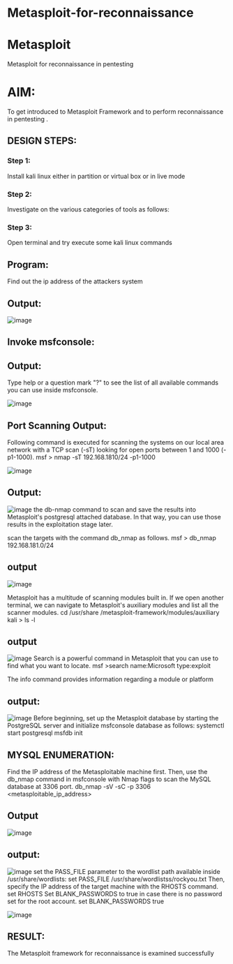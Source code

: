 # Metasploit-for-reconnaissance
# Metasploit
Metasploit for reconnaissance in pentesting

# AIM:

To get introduced to Metasploit Framework and to  perform reconnaissance  in pentesting .

## DESIGN STEPS:

### Step 1:

Install kali linux either in partition or virtual box or in live mode

### Step 2:

Investigate on the various categories of tools as follows:

### Step 3:

Open terminal and try execute some kali linux commands
## Program:
Find out the ip address of the attackers system

## Output:
![image](https://github.com/kavisree86/Metasploit-for-reconnaissance/assets/145759687/7772eddb-ad19-4028-a290-bb17543c1470)

## Invoke msfconsole:
## Output:
Type help or a question mark "?" to see the list of all available commands you can use inside msfconsole.

![image](https://github.com/kavisree86/Metasploit-for-reconnaissance/assets/145759687/3dcd0766-62bf-47c4-9341-a3e040713806)





## Port Scanning Output: 
Following command is executed for scanning the systems on our local area network with a TCP scan (-sT) looking for open ports between 1 and 1000 (-p1-1000). msf > nmap -sT 192.168.1810/24 -p1-1000

![image](https://github.com/kavisree86/Metasploit-for-reconnaissance/assets/145759687/f3848008-bab1-4a4e-9ff0-a5bf54b4d5e3)



## Output:
![image](https://github.com/kavisree86/Metasploit-for-reconnaissance/assets/145759687/13597a21-159b-4816-ac23-374a11325f28)
the db-nmap command to scan and save the results into Metasploit's postgresql attached database. In that way, you can use those results in the exploitation stage later.

scan the targets with the command db_nmap as follows. msf > db_nmap 192.168.181.0/24


## output
![image](https://github.com/kavisree86/Metasploit-for-reconnaissance/assets/145759687/38deb71e-11fc-42e6-8ffa-0d49f79e2ff0)

Metasploit has a multitude of scanning modules built in. If we open another terminal, we can navigate to Metasploit's auxiliary modules and list all the scanner modules. cd /usr/share /metasploit-framework/modules/auxiliary kali > ls -l

## output
![image](https://github.com/kavisree86/Metasploit-for-reconnaissance/assets/145759687/70e56988-ee04-45a9-8295-709eb93275e7)
Search is a powerful command in Metasploit that you can use to find what you want to locate. msf >search name:Microsoft type:exploit

The info command provides information regarding a module or platform
## output:
![image](https://github.com/kavisree86/Metasploit-for-reconnaissance/assets/145759687/141c2fde-7619-4e98-8f1a-1726de5102cb)
Before beginning, set up the Metasploit database by starting the PostgreSQL server and initialize msfconsole database as follows: systemctl start postgresql msfdb init

## MYSQL ENUMERATION:
Find the IP address of the Metasploitable machine first. Then, use the db_nmap command in msfconsole with Nmap flags to scan the MySQL database at 3306 port. db_nmap -sV -sC -p 3306 <metasploitable_ip_address>
## Output
![image](https://github.com/kavisree86/Metasploit-for-reconnaissance/assets/145759687/9d4a9a18-4795-4ffd-b0c9-ca961e6562d9)

## output:
![image](https://github.com/kavisree86/Metasploit-for-reconnaissance/assets/145759687/62a3f8a8-e7ab-402a-9a7e-4efa6143ab6e)
set the PASS_FILE parameter to the wordlist path available inside /usr/share/wordlists: set PASS_FILE /usr/share/wordlistss/rockyou.txt Then, specify the IP address of the target machine with the RHOSTS command. set RHOSTS Set BLANK_PASSWORDS to true in case there is no password set for the root account. set BLANK_PASSWORDS true

![image](https://github.com/kavisree86/Metasploit-for-reconnaissance/assets/145759687/ff46bc6d-d24e-400f-a208-be9a12909e2b)










## RESULT:
The Metasploit framework for reconnaissance is  examined successfully
